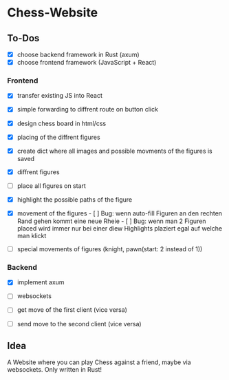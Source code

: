 # Chess-Website

 ## To-Dos

  - [x] choose backend framework in Rust (axum)
  - [x] choose frontend framework (JavaScript + React)
  
  ### Frontend

   - [x] transfer existing JS into React

   - [x] simple forwarding to diffrent route on button click

   - [x] design chess board in html/css

   - [x] placing of the diffrent figures
   - [x] create dict where all images and possible movments of the figures is saved
   - [x] diffrent figures

   - [ ] place all figures on start

   - [x] highlight the possible paths of the figure

   - [x] movement of the figures
    - [ ] Bug: wenn auto-fill Figuren an den rechten Rand gehen kommt eine neue Rheie
    - [ ] Bug: wenn man 2 Figuren placed wird immer nur bei einer diew Highlights plaziert egal auf welche man klickt
   - [ ] special movements of figures (knight, pawn(start: 2 instead of 1))

  ### Backend

   - [x] implement axum

   - [ ] websockets

   - [ ] get move of the first client (vice versa)
   - [ ] send move to the second client (vice versa)



 ## Idea

  A Website where you can play Chess against a friend, maybe via websockets.
  Only written in Rust!
